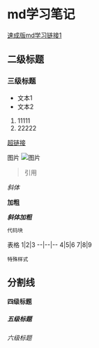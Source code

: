 # md学习笔记
[速成版md学习链接1](https://juejin.cn/post/7254107670012510245?searchId=20230803102752E583186521A12727AFA4)
## 二级标题
### 三级标题

- 文本1
- 文本2
1. 11111
2. 22222

[超链接](https://mp.weixin.qq.com/mp/appmsgalbum?action=getalbum&__biz=MzIyOTYxNDI5OA==&scene=1&album_id=1699766580538032128&count=3#wechat_redirect)

图片
![图片](https://p6-juejin.byteimg.com/tos-cn-i-k3u1fbpfcp/09537227b235410e93424729fd167189~tplv-k3u1fbpfcp-zoom-in-crop-mark:1512:0:0:0.awebp?)

> 引用

*斜体*

**加粗**

***斜体加粗***

```python
代码块

```

表格
1|2|3
--|--|--
4|5|6
7|8|9

`特殊样式`

分割线
---


#### 四级标题
##### 五级标题
###### 六级标题